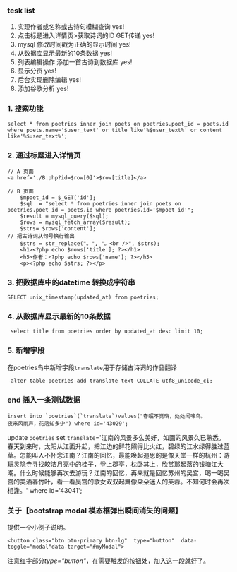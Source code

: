 ### tesk list
1. 实现作者或名称或古诗句模糊查询			yes!
2. 点击标题进入详情页>获取诗词的ID GET传递	yes!
3. mysql 修改时间戳为正确的显示时间			yes!
4. 从数据库显示最新的10条数据 				yes! 
5. 列表编辑操作 添加一首古诗到数据库			yes!
6. 显示分页								yes!
7. 后台实现删除编辑						yes!	
8. 添加谷歌分析 							yes!

<!-- 修改表结构
		修改字段: alter table 表名 change 旧字段名 新字段名 字段类型；
		增加字段: alter table 表名 add 字段名 字段类型；
		
 -->
### 1. 搜索功能
```
select * from poetries inner join poets on poetries.poet_id = poets.id where poets.name='$user_text' or title like'%$user_text%' or content like'%$user_text%';
```

### 2. 通过标题进入详情页
```
// A 页面
<a href='./B.php?id=$row[0]'>$row[title]</a>

// B 页面
	$mpoet_id = $_GET['id'];
	$sql  = "select * from poetries inner join poets on poetries.poet_id = poets.id where poetries.id='$mpoet_id'";
	$result = mysql_query($sql);
	$rows = mysql_fetch_array($result);
	$strs= $rows['content'];
// 把古诗词从句号换行输出
 	$strs = str_replace("。", "。<br />", $strs);
 	<h1><?php echo $rows['title']; ?></h1>
	<h5>作者：<?php echo $rows['name']; ?></h5>
	<p><?php echo $strs; ?></p>
```

### 3. 把数据库中的datetime 转换成字符串
```
SELECT unix_timestamp(updated_at) from poetries;
```

### 4. 从数据库显示最新的10条数据 
```
 select title from poetries order by updated_at desc limit 10;
```
 

### 5. 新增字段
在poetries鸟中新增字段`translate`用于存储古诗词的作品翻译
```
 alter table poetries add translate text COLLATE utf8_unicode_ci;
 ```
   

### end 插入一条测试数据
```
insert into `poetries`(`translate`)values("春眠不觉晓，处处闻啼鸟。
夜来风雨声，花落知多少") where id='43029';
```

update `poetries` set `translate`='江南的风景多么美好，如画的风景久已熟悉。春天到来时，太阳从江面升起，把江边的鲜花照得比火红，碧绿的江水绿得胜过蓝草。怎能叫人不怀念江南？江南的回忆，最能唤起追思的是像天堂一样的杭州：游玩灵隐寺寻找皎洁月亮中的桂子，登上郡亭，枕卧其上，欣赏那起落的钱塘江大潮。什么时候能够再次去游玩？江南的回忆，再来就是回忆苏州的吴宫，喝一喝吴宫的美酒春竹叶，看一看吴宫的歌女双双起舞像朵朵迷人的芙蓉。不知何时会再次相逢。' where id='43041';


### 关于【bootstrap modal 模态框弹出瞬间消失的问题】
提供一个小例子说明。
```
<button class="btn btn-primary btn-lg"  type="button"  data-toggle="modal"data-target="#myModal">
```
注意红字部分*type="button"*，在需要触发的按钮处，加入这一段就好了。